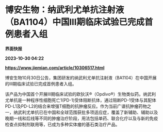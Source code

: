 # 博安生物：纳武利尤单抗注射液（BA1104）中国III期临床试验已完成首例患者入组
**界面快报**

**2023-10-30 04:22**

**https://www.jiemian.com/article/10306517.html**

博安生物10月30日公告，集团研发的纳武利尤单抗注射液（BA1104）在中国开展的III期临床试验已完成首例患者入组。

该产品为中国首个开展III期临床试验的欧狄沃®（Opdivo®）生物类似药。纳武利尤单抗是一种程序性细胞死亡1(PD-1)受体阻断抗体，通过阻断PD-1受体与其配体PD-L1及PD-L2的结合来增强T细胞的抗肿瘤反应。作为当前广谱抗肿瘤药物之一，纳武利尤单抗已在中国和全球范围获批多项适应症，覆盖了新辅助、辅助以及晚期一线和后线等不同的肿瘤治疗阶段，用法包括单药、联合化疗以及与新的免疫检查点抑制剂联用等，已成为多种实体瘤的基石类治疗产品。